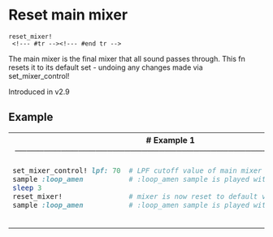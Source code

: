 # Reset main mixer

```
reset_mixer! 
 <!--- #tr --><!--- #end tr -->
```


The main mixer is the final mixer that all sound passes through. This fn resets it to its default set - undoing any changes made via set_mixer_control!

Introduced in v2.9

## Example

<table class="examples">
<tr>
<th colspan="2" class="even head"># Example 1 ──────────────────────────────────────────────────────</th>
</tr>
<tr>
<td class="even">

```ruby
set_mixer_control! lpf: 70
sample :loop_amen         
sleep 3
reset_mixer!              
sample :loop_amen         



```

</td>
<td class="even">

<!--- #tr -->
```ruby
# LPF cutoff value of main mixer is now 70
# :loop_amen sample is played with low cutoff
 
# mixer is now reset to default values
# :loop_amen sample is played with normal cutoff



```
<!--- #end tr -->

</td>
</tr>
</table>


